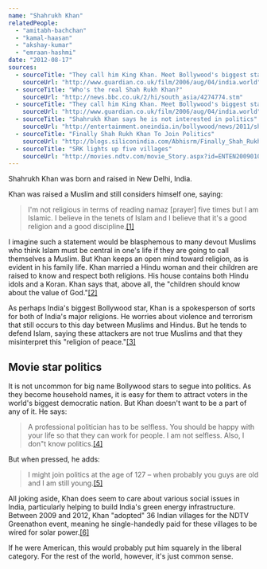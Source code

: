 ```yaml
---
name: "Shahrukh Khan"
relatedPeople:
  - "amitabh-bachchan"
  - "kamal-haasan"
  - "akshay-kumar"
  - "emraan-hashmi"
date: "2012-08-17"
sources:
  - sourceTitle: "They call him King Khan. Meet Bollywood's biggest star"
    sourceUrl: "http://www.guardian.co.uk/film/2006/aug/04/india.world"
  - sourceTitle: "Who's the real Shah Rukh Khan?"
    sourceUrl: "http://news.bbc.co.uk/2/hi/south_asia/4274774.stm"
  - sourceTitle: "They call him King Khan. Meet Bollywood's biggest star"
    sourceUrl: "http://www.guardian.co.uk/film/2006/aug/04/india.world"
  - sourceTitle: "Shahrukh Khan says he is not interested in politics"
    sourceUrl: "http://entertainment.oneindia.in/bollywood/news/2011/shahrukh-khan-not-interested-politics-311211.html"
  - sourceTitle: "Finally Shah Rukh Khan To Join Politics"
    sourceUrl: "http://blogs.siliconindia.com/Abhisrm/Finally_Shah_Rukh_Khan_to_join_politics-bid-go00H8tp76603577.html"
  - sourceTitle: "SRK lights up five villages"
    sourceUrl: "http://movies.ndtv.com/movie_Story.aspx?id=ENTEN20090104703&keyword=&subcatg="
---
```


Shahrukh Khan was born and raised in New Delhi, India.

Khan was raised a Muslim and still considers himself one, saying:

>I'm not religious in terms of reading namaz [prayer] five times but I am Islamic. I believe in the tenets of Islam and I believe that it's a good religion and a good discipline.<a class="source-citation" href="http://www.guardian.co.uk/film/2006/aug/04/india.world" title="They call him King Khan. Meet Bollywood&apos;s biggest star">[1]</a>

I imagine such a statement would be blasphemous to many devout Muslims who think Islam must be central in one's life if they are going to call themselves a Muslim. But Khan keeps an open mind toward religion, as is evident in his family life. Khan married a Hindu woman and their children are raised to know and respect both religions. His house contains both Hindu idols and a Koran. Khan says that, above all, the "children should know about the value of God."<a class="source-citation" href="http://news.bbc.co.uk/2/hi/south_asia/4274774.stm" title="Who&apos;s the real Shah Rukh Khan?">[2]</a>

As perhaps India's biggest Bollywood star, Khan is a spokesperson of sorts for both of India's major religions. He worries about violence and terrorism that still occurs to this day between Muslims and Hindus. But he tends to defend Islam, saying these attackers are not true Muslims and that they misinterpret this "religion of peace."<a class="source-citation" href="http://www.guardian.co.uk/film/2006/aug/04/india.world" title="They call him King Khan. Meet Bollywood&apos;s biggest star">[3]</a>

## Movie star politics

It is not uncommon for big name Bollywood stars to segue into politics. As they become household names, it is easy for them to attract voters in the world's biggest democratic nation. But Khan doesn't want to be a part of any of it. He says:

>A professional politician has to be selfless. You should be happy with your life so that they can work for people. I am not selfless. Also, I don"t know politics.<a class="source-citation" href="http://entertainment.oneindia.in/bollywood/news/2011/shahrukh-khan-not-interested-politics-311211.html" title="Shahrukh Khan says he is not interested in politics">[4]</a>

But when pressed, he adds:

>I might join politics at the age of 127 – when probably you guys are old and I am still young.<a class="source-citation" href="http://blogs.siliconindia.com/Abhisrm/Finally_Shah_Rukh_Khan_to_join_politics-bid-go00H8tp76603577.html" title="Finally Shah Rukh Khan To Join Politics">[5]</a>

All joking aside, Khan does seem to care about various social issues in India, particularly helping to build India's green energy infrastructure. Between 2009 and 2012, Khan "adopted" 36 Indian villages for the NDTV Greenathon event, meaning he single-handedly paid for these villages to be wired for solar power.<a class="source-citation" href="http://movies.ndtv.com/movie_Story.aspx?id=ENTEN20090104703&keyword=&subcatg=" title="SRK lights up five villages">[6]</a>

If he were American, this would probably put him squarely in the liberal category. For the rest of the world, however, it's just common sense.